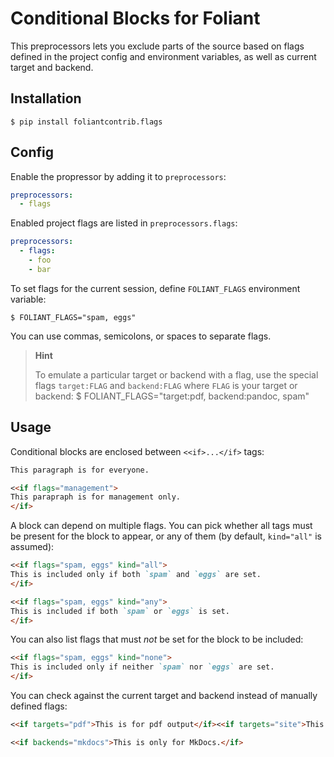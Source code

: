 # Conditional Blocks for Foliant

This preprocessors lets you exclude parts of the source based on flags defined in the project config and environment variables, as well as current target and backend.


## Installation

```shell
$ pip install foliantcontrib.flags
```


## Config

Enable the propressor by adding it to `preprocessors`:

```yaml
preprocessors:
  - flags
```

Enabled project flags are listed in `preprocessors.flags`:

```yaml
preprocessors:
  - flags:
    - foo
    - bar
```

To set flags for the current session, define `FOLIANT_FLAGS` environment variable:

```shell
$ FOLIANT_FLAGS="spam, eggs"
```

You can use commas, semicolons, or spaces to separate flags.

>   **Hint**
>
>   To emulate a particular target or backend with a flag, use the special flags `target:FLAG` and `backend:FLAG` where `FLAG` is your target or backend:
>       $ FOLIANT_FLAGS="target:pdf, backend:pandoc, spam"


## Usage

Conditional blocks are enclosed between `<<if>...</if>` tags:

```markdown
This paragraph is for everyone.

<<if flags="management">
This parapraph is for management only.
</if>
```

A block can depend on multiple flags. You can pick whether all tags must be present for the block to appear, or any of them (by default, `kind="all"` is assumed):

```markdown
<<if flags="spam, eggs" kind="all">
This is included only if both `spam` and `eggs` are set.
</if>

<<if flags="spam, eggs" kind="any">
This is included if both `spam` or `eggs` is set.
</if>
```

You can also list flags that must *not* be set for the block to be included:

```markdown
<<if flags="spam, eggs" kind="none">
This is included only if neither `spam` nor `eggs` are set.
</if>
```

You can check against the current target and backend instead of manually defined flags:

```markdown
<<if targets="pdf">This is for pdf output</if><<if targets="site">This is for the site</if>

<<if backends="mkdocs">This is only for MkDocs.</if>
```
